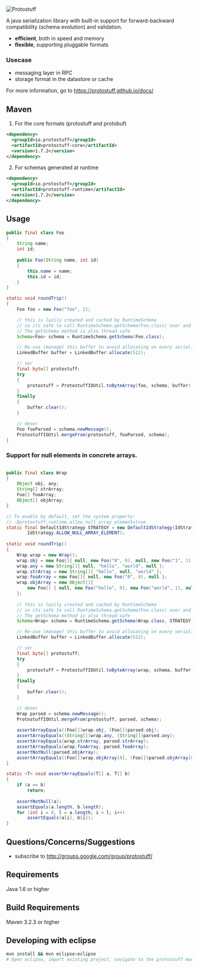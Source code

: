 
![Protostuff](https://protostuff.github.io/images/protostuff_300x100.png)

A java serialization library with built-in support for forward-backward compatibility (schema evolution) and validation.

- **efficient**, both in speed and memory
- **flexible**, supporting pluggable formats

### Usecase
- messaging layer in RPC
- storage format in the datastore or cache

For more information, go to https://protostuff.github.io/docs/

## Maven

1. For the core formats (protostuff and protobuf)
   
  ```xml
  <dependency>
    <groupId>io.protostuff</groupId>
    <artifactId>protostuff-core</artifactId>
    <version>1.7.2</version>
  </dependency>
  ```

2. For schemas generated at runtime
   
  ```xml
  <dependency>
    <groupId>io.protostuff</groupId>
    <artifactId>protostuff-runtime</artifactId>
    <version>1.7.2</version>
  </dependency>
  ```

## Usage
```java
public final class Foo
{
    String name;
    int id;
    
    public Foo(String name, int id)
    {
        this.name = name;
        this.id = id;
    }
}

static void roundTrip()
{
    Foo foo = new Foo("foo", 1);

    // this is lazily created and cached by RuntimeSchema
    // so its safe to call RuntimeSchema.getSchema(Foo.class) over and over
    // The getSchema method is also thread-safe
    Schema<Foo> schema = RuntimeSchema.getSchema(Foo.class);

    // Re-use (manage) this buffer to avoid allocating on every serialization
    LinkedBuffer buffer = LinkedBuffer.allocate(512);

    // ser
    final byte[] protostuff;
    try
    {
        protostuff = ProtostuffIOUtil.toByteArray(foo, schema, buffer);
    }
    finally
    {
        buffer.clear();
    }

    // deser
    Foo fooParsed = schema.newMessage();
    ProtostuffIOUtil.mergeFrom(protostuff, fooParsed, schema);
}
```

### Support for null elements in concrete arrays.
```java

public final class Wrap
{
    Object obj, any;
    String[] strArray;
    Foo[] fooArray;
    Object[] objArray;
}

// To enable by default, set the system property:
// -Dprotostuff.runtime.allow_null_array_element=true
static final DefaultIdStrategy STRATEGY = new DefaultIdStrategy(IdStrategy.DEFAULT_FLAGS | 
        IdStrategy.ALLOW_NULL_ARRAY_ELEMENT);
        
static void roundTrip()
{
    Wrap wrap = new Wrap();
    wrap.obj = new Foo[]{ null, new Foo("0", 0), null, new Foo("1", 1), null };
    wrap.any = new String[]{ null, "hello", "world", null };
    wrap.strArray = new String[]{ "hello", null, "world" };
    wrap.fooArray = new Foo[]{ null, new Foo("0", 0), null };
    wrap.objArray = new Object[]{
        new Foo[] { null, new Foo("hello", 0), new Foo("world", 1), null }
    };
    
    // this is lazily created and cached by RuntimeSchema
    // so its safe to call RuntimeSchema.getSchema(Foo.class) over and over
    // The getSchema method is also thread-safe
    Schema<Wrap> schema = RuntimeSchema.getSchema(Wrap.class, STRATEGY);

    // Re-use (manage) this buffer to avoid allocating on every serialization
    LinkedBuffer buffer = LinkedBuffer.allocate(512);

    // ser
    final byte[] protostuff;
    try
    {
        protostuff = ProtostuffIOUtil.toByteArray(wrap, schema, buffer);
    }
    finally
    {
        buffer.clear();
    }

    // deser
    Wrap parsed = schema.newMessage();
    ProtostuffIOUtil.mergeFrom(protostuff, parsed, schema);
    
    assertArrayEquals((Foo[])wrap.obj, (Foo[])parsed.obj);
    assertArrayEquals((String[])wrap.any, (String[])parsed.any);
    assertArrayEquals(wrap.strArray, parsed.strArray);
    assertArrayEquals(wrap.fooArray, parsed.fooArray);
    assertNotNull(parsed.objArray);
    assertArrayEquals((Foo[])wrap.objArray[0], (Foo[])parsed.objArray[0]);
}

static <T> void assertArrayEquals(T[] a, T[] b)
{
    if (a == b)
        return;
    
    assertNotNull(a);
    assertEquals(a.length, b.length);
    for (int i = 0, l = a.length; i < l; i++)
        assertEquals(a[i], b[i]);
}

```

Questions/Concerns/Suggestions
------------------------------

- subscribe to http://groups.google.com/group/protostuff/

Requirements
------------

Java 1.6 or higher

Build Requirements
------------------

Maven 3.2.3 or higher

Developing with eclipse
------------------
```sh
mvn install && mvn eclipse:eclipse
# Open eclipse, import existing project, navigate to the protostuff module you're after, then hit 'Finish'.
```

